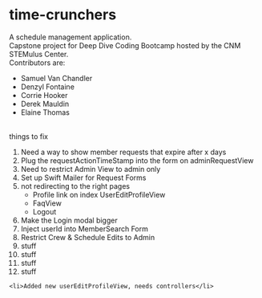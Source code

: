# time-crunchers
A schedule management application. <br>
Capstone project for Deep Dive Coding Bootcamp hosted by the CNM STEMulus Center.<br>
Contributors are:
<ul>
    <li>Samuel Van Chandler</li>
    <li>Denzyl Fontaine</li>
    <li>Corrie Hooker</li>
    <li>Derek Mauldin</li>
    <li>Elaine Thomas</li>
</ul>

<br>
things to fix
<ol>
    <li>Need a way to show member requests that expire after x days</li>
    <li>Plug the requestActionTimeStamp into the form on adminRequestView</li>
    <li>Need to restrict Admin View to admin only</li>
    <li>Set up Swift Mailer for Request Forms</li>
    <li>not redirecting to the right pages
        <ul>
        <li>Profile link on index UserEditProfileView</li>
        <li>FaqView</li>
        <li>Logout</li>
        </ul>
    <li>Make the Login modal bigger</li>
    <li>Inject userId into MemberSearch Form</li>
    <li>Restrict Crew & Schedule Edits to Admin</li>
    <li>stuff</li>
    <li>stuff</li>
    <li>stuff</li>
    <li>stuff</li>
</ol>
  
    <li>Added new userEditProfileView, needs controllers</li>
</ol>